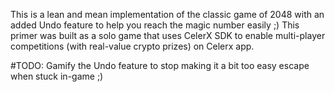This is a lean and mean implementation of the classic game of 2048 with an added Undo feature to help you reach the magic number easily ;)
This primer was built as a solo game that uses CelerX SDK to enable multi-player competitions (with real-value crypto prizes) on Celerx app.

#TODO:
Gamify the Undo feature to stop making it a bit too easy escape when stuck in-game ;)